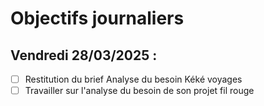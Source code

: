 # Objectifs journaliers

## Vendredi 28/03/2025 :

- [ ] Restitution du brief Analyse du besoin Kéké voyages
- [ ] Travailler sur l'analyse du besoin de son projet fil rouge